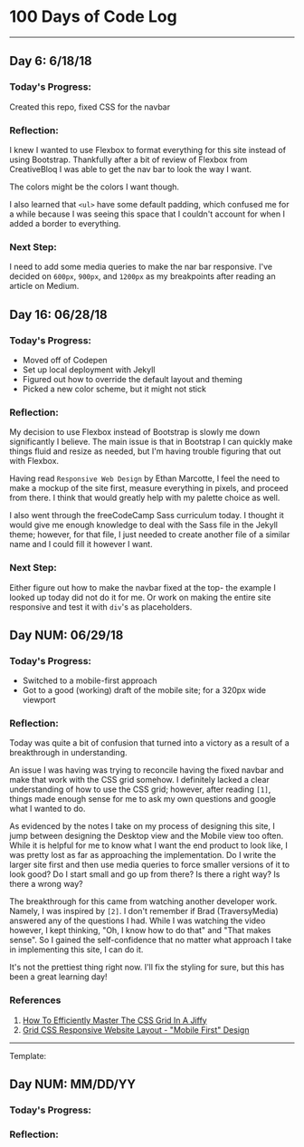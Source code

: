 # 100 Days of Code Log
---
## Day 6: 6/18/18

### Today's Progress:
Created this repo, fixed CSS for the navbar

### Reflection:
I knew I wanted to use Flexbox to format everything for this site instead of
using Bootstrap. Thankfully after a bit of review of Flexbox from CreativeBloq
I was able to get the nav bar to look the way I want.

The colors might be the colors I want though.

I also learned that `<ul>` have some default padding, which confused me for a
while because I was seeing this space that I couldn't account for when I added a
border to everything.

### Next Step:
I need to add some media queries to make the nar bar responsive. I've decided on
`600px`, `900px`, and `1200px` as my breakpoints after reading an article on 
Medium.


## Day 16: 06/28/18

### Today's Progress:
* Moved off of Codepen
* Set up local deployment with Jekyll
* Figured out how to override the default layout and theming
* Picked a new color scheme, but it might not stick

### Reflection:
My decision to use Flexbox instead of Bootstrap is slowly me down significantly
I believe. The main issue is that in Bootstrap I can quickly make things fluid
and resize as needed, but I'm having trouble figuring that out with Flexbox.

Having read `Responsive Web Design` by Ethan Marcotte, I feel the need to make
a mockup of the site first, measure everything in pixels, and proceed from
there. I think that would greatly help with my palette choice as well. 

I also went through the freeCodeCamp Sass curriculum today. I thought it would
give me enough knowledge to deal with the Sass file in the Jekyll theme; 
however, for that file, I just needed to create another file of a similar name
and I could fill it however I want.

### Next Step:
Either figure out how to make the navbar fixed at the top- the example I looked 
up today did not do it for me. Or work on making the entire site responsive and
test it with `div`'s as placeholders.


## Day NUM: 06/29/18

### Today's Progress:
* Switched to a mobile-first approach
* Got to a good (working) draft of the mobile site; for a 320px wide viewport

### Reflection:
Today was quite a bit of confusion that turned into a victory as a result of
a breakthrough in understanding. 

An issue I was having was trying to reconcile having the fixed navbar and make
that work with the CSS grid somehow. I definitely lacked a clear understanding 
of how to use the CSS grid; however, after reading `[1]`, things made enough 
sense for me to ask my own questions and google what I wanted to do.

As evidenced by the notes I take on my process of designing this site, I jump
between designing the Desktop view and the Mobile view too often. While it is
helpful for me to know what I want the end product to look like, I was pretty
lost as far as approaching the implementation. Do I write the larger site first
and then use media queries to force smaller versions of it to look good? Do I
start small and go up from there? Is there a right way? Is there a wrong way?

The breakthrough for this came from watching another developer work. Namely, I
was inspired by `[2]`. I don't remember if Brad (TraversyMedia) answered any of
the questions I had. While I was watching the video however, I kept thinking,
"Oh, I know how to do that" and "That makes sense". So I gained the 
self-confidence that no matter what approach I take in implementing this site,
I can do it.

It's not the prettiest thing right now. I'll fix the styling for sure, but this
has been a great learning day!


### References
1. [How To Efficiently Master The CSS Grid In A Jiffy](https://medium.com/flexbox-and-grids/how-to-efficiently-master-the-css-grid-in-a-jiffy-585d0c213577)
2. [Grid CSS Responsive Website Layout - "Mobile First" Design](https://www.youtube.com/watch?v=M3qBpPw77qo)


---
Template:

## Day NUM: MM/DD/YY

### Today's Progress:

### Reflection:
